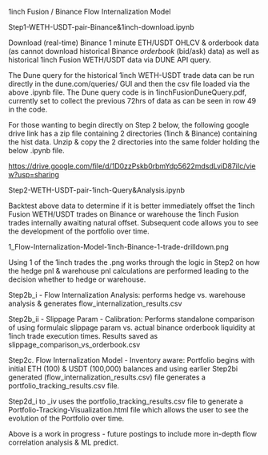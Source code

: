 1inch Fusion / Binance Flow Internalization Model

Step1-WETH-USDT-pair-Binance&1inch-download.ipynb

Download (real-time) Binance 1 minute ETH/USDT OHLCV & orderbook data (as cannot download historical Binance *orderbook* (bid/ask) data) as well as historical 1inch Fusion WETH/USDT data via DUNE API query.

The Dune query for the historical 1inch WETH-USDT trade data can be run directly in the dune.com/queries/ GUI and then the csv file loaded via the above .ipynb file.
The Dune query code is in 1inchFusionDuneQuery.pdf, currently set to collect the previous 72hrs of data as can be seen in row 49 in the code.

For those wanting to begin directly on Step 2 below, the following google drive link has a zip file containing 2 directories (1inch & Binance) containing the hist data. 
Unzip & copy the 2 directories into the same folder holding the below .ipynb file. 

https://drive.google.com/file/d/1D0zzPskb0rbmYdp5622mdsdLviD87iIc/view?usp=sharing


Step2-WETH-USDT-pair-1inch-Query&Analysis.ipynb 

Backtest above data to determine if it is better immediately offset the 1inch Fusion WETH/USDT trades on Binance or warehouse the 1inch Fusion trades internally awaiting natural offset.
Subsequent code allows you to see the development of the portfolio over time.

1_Flow-Internalization-Model-1inch-Binance-1-trade-drilldown.png

Using 1 of the 1inch trades the .png works through the logic in Step2 on how the hedge pnl & warehouse pnl calculations are performed leading to the decision whether to hedge or warehouse. 

Step2b_i - Flow Internalization Analysis: performs hedge vs. warehouse analysis & generates flow_internalization_results.csv

Step2b_ii - Slippage Param - Calibration: Performs standalone comparison of using formulaic slippage param vs. actual binance orderbook liquidity at 1inch trade execution times. Results saved as slippage_comparison_vs_orderbook.csv

Step2c. Flow Internalization Model - Inventory aware: Portfolio begins with initial ETH (100) & USDT (100,000) balances and using earlier Step2bi generated (flow_internalization_results.csv) file 
generates a portfolio_tracking_results.csv file. 

Step2d_i to _iv uses the portfolio_tracking_results.csv file to generate a Portfolio-Tracking-Visualization.html file which allows the user to see the evolution of the Portfolio over time.

Above is a work in progress - future postings to include more in-depth flow correlation analysis & ML predict.
